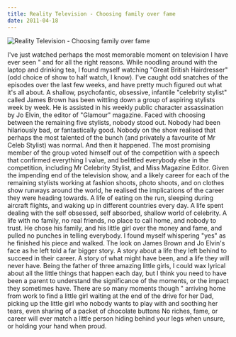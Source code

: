 ```yaml
---
title: Reality Television - Choosing family over fame
date: 2011-04-18
---
```


![Reality Television - Choosing family over fame](https://source.unsplash.com/0gkw_9fy0eQ/1600x900)

I've just watched perhaps the most memorable moment on television I have ever seen " and for all the right reasons. While noodling around with the laptop and drinking tea, I found myself watching "Great British Hairdresser" (odd choice of show to half watch, I know). I've caught odd snatches of the episodes over the last few weeks, and have pretty much figured out what it's all about. A shallow, psychofantic, obsessive, infantile "celebrity stylist" called James Brown has been wittling down a group of aspiring stylists week by week. He is assisted in his weekly public character assassination by Jo Elvin, the editor of "Glamour" magazine. Faced with choosing between the remaining five stylists, nobody stood out. Nobody had been hilariously bad, or fantastically good. Nobody on the show realised that perhaps the most talented of the bunch (and privately a favourite of Mr Celeb Stylist) was normal. And then it happened. The most promising member of the group voted himself out of the competition with a speech that confirmed everything I value, and belittled everybody else in the competition, including Mr Celebrity Stylist, and Miss Magazine Editor. Given the impending end of the television show, and a likely career for each of the remaining stylists working at fashion shoots, photo shoots, and on clothes show runways around the world, he realised the implications of the career they were heading towards. A life of eating on the run, sleeping during aircraft flights, and waking up in different countries every day. A life spent dealing with the self obsessed, self absorbed, shallow world of celebrity. A life with no family, no real friends, no place to call home, and nobody to trust. He chose his family, and his little girl over the money and fame, and pulled no punches in telling everybody. I found myself whispering "yes" as he finished his piece and walked. The look on James Brown and Jo Elvin's face as he left told a far bigger story. A story about a life they left behind to succeed in their career. A story of what might have been, and a life they will never have. Being the father of three amazing little girls, I could wax lyrical about all the little things that happen each day, but I think you need to have been a parent to understand the significance of the moments, or the impact they sometimes have. There are so many moments though " arriving home from work to find a little girl waiting at the end of the drive for her Dad, picking up the little girl who nobody wants to play with and soothing her tears, even sharing of a packet of chocolate buttons No riches, fame, or career will ever match a little person hiding behind your legs when unsure, or holding your hand when proud.